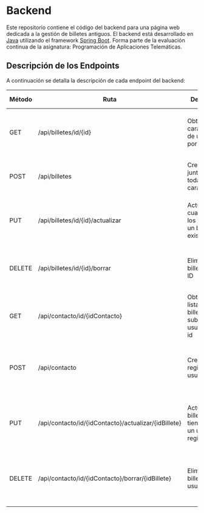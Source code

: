 # Backend 

Este repositorio contiene el código del backend para una página web dedicada a la gestión de billetes antiguos. El backend está desarrollado en [Java](https://www.java.com) utilizando el framework [Spring Boot](https://spring.io/projects/spring-boot).
Forma parte de la evaluación continua de la asignatura: Programación de Aplicaciones Telemáticas.

## Descripción de los Endpoints

A continuación se detalla la descripción de cada endpoint del backend:

| Método | Ruta| Descripción| Posibles Respuestas     
|--------|----------------------------------------|---------------------------------------------------|------------------------------------------------------|
| GET    | /api/billetes/id/{id}| Obtiene las características de un billete por su ID| 200: Retorna el billete solicitado<br>404: Billete no encontrado |
| POST   | /api/billetes| Crea el billete junto con todas sus características| 201: Billete creado exitosamente<br>404: No encontrado |
| PUT    | /api/billetes/id/{id}/actualizar| Actualiza cualquiera de los valores de un billete existente| 200: Billete actualizado exitosamente<br>409: Billete no encontrado |
| DELETE | /api/billetes/id/{id}/borrar| Elimina un billete por su ID| 204: Billete eliminado exitosamente<br>404: Billete no encontrado |
| GET    | /api/contacto/id/{idContacto}| Obtiene la lista de los billetes subidos por el usuario con su id| 200: Retorna el contacto solicitado<br>404: Contacto no encontrado |
| POST   | /api/contacto|Crea un nuevo registro de usuario| 201: Contacto creado exitosamente<br>400: Solicitud inválida |
| PUT    | /api/contacto/id/{idContacto}/actualizar/{idBillete}| Actualiza los billetes que tiene subidos un usuario registrado| 200: Contacto actualizado exitosamente<br>404: Contacto no encontrado |
| DELETE | /api/contacto/id/{idContacto}/borrar/{idBillete}| Elimina un billete de un usuario | 204: Contacto eliminado exitosamente<br>404: Contacto no encontrado |
